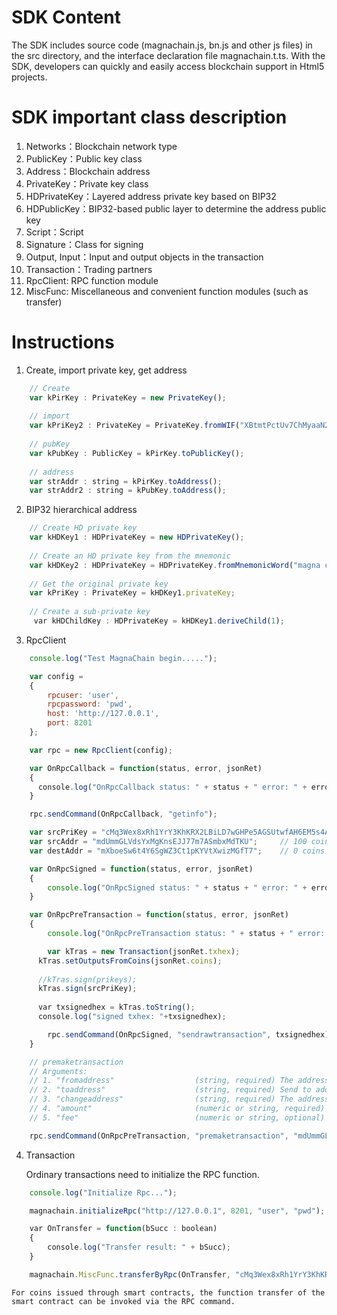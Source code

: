 # SDK Content  

The SDK includes source code (magnachain.js, bn.js and other js files) in the src directory, and the interface declaration file magnachain.t.ts. With the SDK, developers can quickly and easily access blockchain support in Html5 projects.  

# SDK important class description
1. Networks：Blockchain network type  
2. PublicKey：Public key class  
3. Address：Blockchain address  
4. PrivateKey：Private key class  
5. HDPrivateKey：Layered address private key based on BIP32  
6. HDPublicKey：BIP32-based public layer to determine the address public key  
7. Script：Script  
8. Signature：Class for signing  
9. Output, Input：Input and output objects in the transaction  
10. Transaction：Trading partners
11. RpcClient: RPC function module
12. MiscFunc: Miscellaneous and convenient function modules (such as transfer)

# Instructions  

1. Create, import private key, get address  

```javascript
    // Create
    var kPirKey : PrivateKey = new PrivateKey();
        
    // import
    var kPriKey2 : PrivateKey = PrivateKey.fromWIF("XBtmtPctUv7ChMyaaN2oHxHwL58Nyd94no");
        
    // pubKey
    var kPubKey : PublicKey = kPirKey.toPublicKey();
        
    // address
    var strAddr : string = kPirKey.toAddress();
    var strAddr2 : string = kPubKey.toAddress();
```
2. BIP32 hierarchical address 

```javascript
    // Create HD private key
    var kHDKey1 : HDPrivateKey = new HDPrivateKey();
    
    // Create an HD private key from the mnemonic
    var kHDKey2 : HDPrivateKey = HDPrivateKey.fromMnemonicWord("magna chain is good");
    
    // Get the original private key
    var kPriKey : PrivateKey = kHDKey1.privateKey;
    
    // Create a sub-private key
     var kHDChildKey : HDPrivateKey = kHDKey1.deriveChild(1);
```

3. RpcClient  

```javascript
	console.log("Test MagnaChain begin.....");

	var config = 
	{    
	    rpcuser: 'user',
	    rpcpassword: 'pwd',
	    host: 'http://127.0.0.1',
	    port: 8201
	};

	var rpc = new RpcClient(config);

	var OnRpcCallback = function(status, error, jsonRet)
	{
	  console.log("OnRpcCallback status: " + status + " error: " + error + " msg: " + JSON.stringify(jsonRet));
	}

	rpc.sendCommand(OnRpcCallback, "getinfo");

	var srcPriKey = "cMq3Wex8xRh1YrY3KhKRX2LBiLD7wGHPe5AGSUtwfAH6EM5s4ABz";
	var srcAddr = "mdUmmGLVdsYxMgKnsEJJ77m7ASmbxMdTKU";     // 100 coins
	var destAddr = "mXboeSw6t4Y6SgWZ3Ct1pKYVtXwizMGfT7";    // 0 coins

	var OnRpcSigned = function(status, error, jsonRet)
	{
	    console.log("OnRpcSigned status: " + status + " error: " + error + " msg: " + JSON.stringify(jsonRet));
	}

	var OnRpcPreTransaction = function(status, error, jsonRet)
	{
	    console.log("OnRpcPreTransaction status: " + status + " error: " + error + " msg: " + JSON.stringify(jsonRet));

	    var kTras = new Transaction(jsonRet.txhex);
	  kTras.setOutputsFromCoins(jsonRet.coins);
	  
	  //kTras.sign(prikeys);
	  kTras.sign(srcPriKey);
	  
	  var txsignedhex = kTras.toString();
	  console.log("signed txhex: "+txsignedhex);

	    rpc.sendCommand(OnRpcSigned, "sendrawtransaction", txsignedhex);
	}

	// premaketransaction
	// Arguments:
	// 1. "fromaddress"                  (string, required) The address for input coins
	// 2. "toaddress"                    (string, required) Send to address
	// 3. "changeaddress"                (string, required) The address for change coins
	// 4. "amount"                       (numeric or string, required) The amount in MGC to send. eg 0.1
	// 5. "fee"                          (numeric or string, optional) The amount in MGC to for fee eg 0.0001, default 0 and will calc fee by system

	rpc.sendCommand(OnRpcPreTransaction, "premaketransaction", "mdUmmGLVdsYxMgKnsEJJ77m7ASmbxMdTKU", "mXboeSw6t4Y6SgWZ3Ct1pKYVtXwizMGfT7", "mdUmmGLVdsYxMgKnsEJJ77m7ASmbxMdTKU", 3.5);
```

4. Transaction  

    Ordinary transactions need to initialize the RPC function. 
```javascript
    console.log("Initialize Rpc...");

    magnachain.initializeRpc("http://127.0.0.1", 8201, "user", "pwd");

    var OnTransfer = function(bSucc : boolean)
    {
        console.log("Transfer result: " + bSucc);
    }

    magnachain.MiscFunc.transferByRpc(OnTransfer, "cMq3Wex8xRh1YrY3KhKRX2LBiLD7wGHPe5AGSUtwfAH6EM5s4ABz", "mXboeSw6t4Y6SgWZ3Ct1pKYVtXwizMGfT7", 10.0);
```  

    For coins issued through smart contracts, the function transfer of the smart contract can be invoked via the RPC command. 






